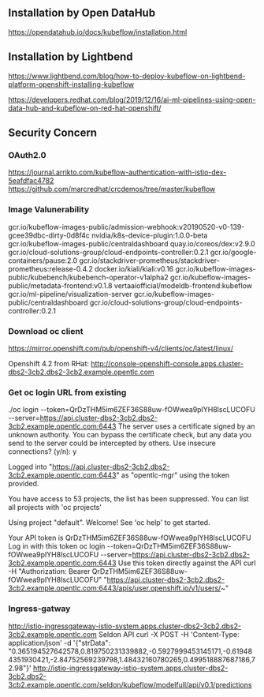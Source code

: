 ## Installation by Open DataHub
https://opendatahub.io/docs/kubeflow/installation.html

## Installation by Lightbend
https://www.lightbend.com/blog/how-to-deploy-kubeflow-on-lightbend-platform-openshift-installing-kubeflow

https://developers.redhat.com/blog/2019/12/16/ai-ml-pipelines-using-open-data-hub-and-kubeflow-on-red-hat-openshift/


## Security Concern

### OAuth2.0
https://journal.arrikto.com/kubeflow-authentication-with-istio-dex-5eafdfac4782
https://github.com/marcredhat/crcdemos/tree/master/kubeflow

### Image Valunerability
gcr.io/kubeflow-images-public/admission-webhook:v20190520-v0-139-gcee39dbc-dirty-0d8f4c
nvidia/k8s-device-plugin:1.0.0-beta
gcr.io/kubeflow-images-public/centraldashboard
quay.io/coreos/dex:v2.9.0
gcr.io/cloud-solutions-group/cloud-endpoints-controller:0.2.1
gcr.io/google-containers/pause:2.0
gcr.io/stackdriver-prometheus/stackdriver-prometheus:release-0.4.2
docker.io/kiali/kiali:v0.16
gcr.io/kubeflow-images-public/kubebench/kubebench-operator-v1alpha2
gcr.io/kubeflow-images-public/metadata-frontend:v0.1.8
vertaaiofficial/modeldb-frontend:kubeflow
gcr.io/ml-pipeline/visualization-server
gcr.io/kubeflow-images-public/centraldashboard
gcr.io/cloud-solutions-group/cloud-endpoints-controller:0.2.1

### Download oc client
https://mirror.openshift.com/pub/openshift-v4/clients/oc/latest/linux/

Openshift 4.2 from RHat: http://console-openshift-console.apps.cluster-dbs2-3cb2.dbs2-3cb2.example.opentlc.com

### Get oc login URL from existing 

./oc login --token=QrDzTHM5im6ZEF36S88uw-fOWwea9pIYH8lscLUCOFU --server=https://api.cluster-dbs2-3cb2.dbs2-3cb2.example.opentlc.com:6443
The server uses a certificate signed by an unknown authority.
You can bypass the certificate check, but any data you send to the server could be intercepted by others.
Use insecure connections? (y/n): y

Logged into "https://api.cluster-dbs2-3cb2.dbs2-3cb2.example.opentlc.com:6443" as "opentlc-mgr" using the token provided.

You have access to 53 projects, the list has been suppressed. You can list all projects with 'oc projects'

Using project "default".
Welcome! See 'oc help' to get started.

Your API token is
QrDzTHM5im6ZEF36S88uw-fOWwea9pIYH8lscLUCOFU
Log in with this token
oc login --token=QrDzTHM5im6ZEF36S88uw-fOWwea9pIYH8lscLUCOFU --server=https://api.cluster-dbs2-3cb2.dbs2-3cb2.example.opentlc.com:6443
Use this token directly against the API
curl -H "Authorization: Bearer QrDzTHM5im6ZEF36S88uw-fOWwea9pIYH8lscLUCOFU" "https://api.cluster-dbs2-3cb2.dbs2-3cb2.example.opentlc.com:6443/apis/user.openshift.io/v1/users/~"


### Ingress-gatway
http://istio-ingressgateway-istio-system.apps.cluster-dbs2-3cb2.dbs2-3cb2.example.opentlc.com
Seldon API
curl -X POST -H 'Content-Type: application/json' -d '{"strData": "0.365194527642578,0.819750231339882,-0.5927999453145171,-0.619484351930421,-2.84752569239798,1.48432160780265,0.499518887687186,72.98"}' http://istio-ingressgateway-istio-system.apps.cluster-dbs2-3cb2.dbs2-3cb2.example.opentlc.com/seldon/kubeflow/modelfull/api/v0.1/predictions
